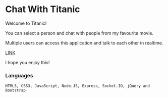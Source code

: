 # Chat With Titanic

Welcome to Titanic!

You can select a person and chat with people from my favourite movie.

Multiple users can access this application and talk to each other in realtime.


<a href="http://64.137.182.170/">LINK</a>


I hope you enjoy this!

### Languages
`HTML5, CSS3, JavaScript, Node.JS, Express, Socket.IO, jQuery and Bootstrap`
